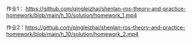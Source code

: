 作业1： https://github.com/qingleizhai/shenlan-ros-theory-and-practice-homework/blob/main/h_10/solution/homework_1.mp4

作业2：https://github.com/qingleizhai/shenlan-ros-theory-and-practice-homework/blob/main/h_10/solution/homework_2.mp4